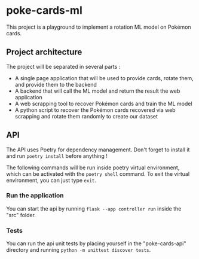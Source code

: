 # poke-cards-ml
This project is a playground to implement a rotation ML model on Pokémon cards.

## Project architecture

The project will be separated in several parts :
- A single page application that will be used to provide cards, rotate them, and provide them to the backend
- A backend that will call the ML model and return the result the web application
- A web scrapping tool to recover Pokémon cards and train the ML model
- A python script to recover the Pokémon cards recovered via web scrapping and rotate them randomly to create our dataset

## API

The API uses Poetry for dependency management. Don't forget to install it and run ```poetry install``` before anything !

The following commands will be run inside poetry virtual environment, which can be activated with the ```poetry shell``` command.
To exit the virtual environment, you can just type ```exit```.

### Run the application

You can start the api by running ```flask --app controller run``` inside the "src" folder.

### Tests

You can run the api unit tests by placing yourself in the "poke-cards-api" directory and running ```python -m unittest discover tests```.
